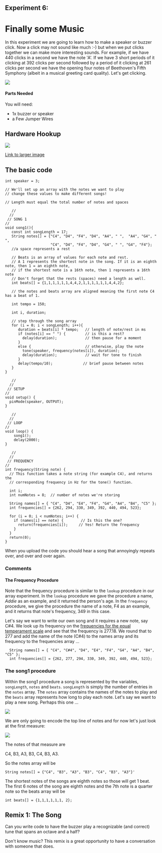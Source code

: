 ## Experiment 6:

# Finally some Music

In this experiment we are going to learn how to make a speaker or buzzer click. Now a click may not sound like much :-) but when we put clicks together we can make more interesting sounds. For example, if we have 440 clicks in a second we have the note 'A'. If we have 3 short periods of it clicking at 392 clicks per second followed by a period of it clicking at 261 clicks per second we have the opening four notes of Beethoven's Fifth Symphony (albeit in a musical greeting card quality). Let's get clicking.

![](/arduino/img/speakbuzz.png)

#### Parts Needed

You will need:

- 1x buzzer or speaker
- a Few Jumper Wires

## Hardware Hookup

![](/arduino/img/music_bb.png)

[Link to larger image](/arduino/img/music_bb.png)

## The basic code

```
int speaker = 3;

// We'll set up an array with the notes we want to play
// change these values to make different songs!

// Length must equal the total number of notes and spaces

   //
  //
 // SONG 1
//
void song1(){
   const int songLength = 17;
   String notes[] = {"C4", "D4", "F4", "D4", "A4", " ",  "A4", "G4", " ",
                     "C4", "D4", "F4", "D4", "G4", " ", "G4", "F4"};
   //a space represents a rest

   // Beats is an array of values for each note and rest.
   // A 1 represents the shortest note in the song. If it is an eighth note, then 1 = an eighth note,
   // if the shortest note is a 16th note, then 1 represents a 16th note
   // Don't forget that the rests (spaces) need a length as well.
   int beats[] = {1,1,1,1,1,1,4,4,2,1,1,1,1,1,1,4,4,2};

   // the notes and beats array are aligned meaning the first note C4 has a beat of 1.

   int tempo = 150;

   int i, duration;

   // step through the song array
   for (i = 0; i < songLength; i++){
      duration = beats[i] * tempo;   // length of note/rest in ms
      if (notes[i] == " ") {         // is this a rest?
        delay(duration);             // then pause for a moment
      }
      else {                         // otherwise, play the note
        tone(speaker, frequency(notes[i]), duration);
        delay(duration);             // wait for tone to finish
      }
      delay(tempo/10);              // brief pause between notes
   }
}

   //
  //
 // SETUP
//
void setup() {
  pinMode(speaker, OUTPUT);
}

   //
  //
 // LOOP
//
void loop() {
    song1();
    delay(2000);
}

   //
  //
 // FREQUENCY
//
int frequency(String note) {
  // This function takes a note string (for example C4), and returns the
  // corresponding frequency in Hz for the tone() function.

  int i;
  int numNotes = 8;  // number of notes we're storing

  String names[] = { "C4", "D4", "E4", "F4", "G4", "A4", "B4", "C5" };
  int frequencies[] = {262, 294, 330, 349, 392, 440, 494, 523};

  for (i = 0; i < numNotes; i++) {
    if (names[i] == note) {        // Is this the one?
      return(frequencies[i]);     // Yes! Return the frequency
    }
  }
  return(0);
}

```

When you upload the code you should hear a song that annoyingly repeats over, and over and over again.

### Comments

#### The Frequency Procedure

Note that the frequency procedure is similar to the `lookup` procedure in our array experiment. In the `lookup` procedure we gave the procedure a name, _Addie_ as an example, and it returned the person's age. In the `frequency` procedure, we give the procedure the name of a note, F4 as an example, and it returns that note's frequency, 349 in this case.

Let's say we want to write our own song and it requires a new note, say C#4. We look up its frequency on the [frequencies for the equal temperament scale](http://pages.mtu.edu/~suits/notefreqs.html) and see that the frequency is 277.18. We round that to 277 and add the name of the note (C#4) to the names array and its frequency to the frequencies array ...

```
  String names[] = { "C4", "C#4", "D4", "E4", "F4", "G4", "A4", "B4", "C5" };
  int frequencies[] = {262, 277, 294, 330, 349, 392, 440, 494, 523};
```

### The song1 procedure

Within the song1 procedure a song is represented by the variables, `songLength`, `notes` and `beats`. `songLength` is simply the number of entries in the `notes` array. The `notes` array contains the names of the notes to play and the `beats` array represents how long to play each note. Let's say we want to play a new song. Perhaps this one ...

![](/arduino/img/dua.png)

We are only going to encode the top line of notes and for now let's just look at the first measure:

![](/arduino/img/dua2.png)

The notes of that measure are

C4, B3, A3, B3, C4, B3, A3.

So the notes array will be

```
String notes[] = {"C4", "B3", "A3", "B3", "C4", "B3", "A3"}'
```

The shortest notes of the songs are eighth notes so those will get 1 beat. The first 6 notes of the song are eighth notes and the 7th note is a quarter note so the beats array will be

```
int beats[] = {1,1,1,1,1,1, 2};
```

## Remix 1: The Song

Can you write code to have the buzzer play a recognizable (and correct) tune that spans an octave and a half?

Don't know music? This remix is a great opportunity to have a conversation with someone that does.
